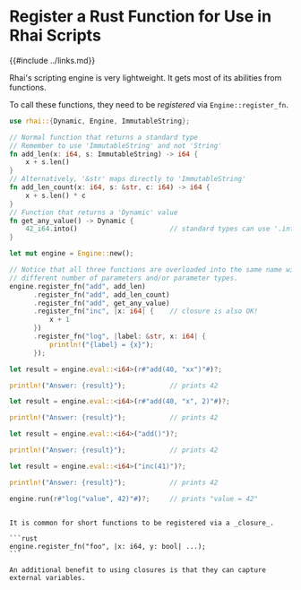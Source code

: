 Register a Rust Function for Use in Rhai Scripts
================================================

{{#include ../links.md}}

Rhai's scripting engine is very lightweight.  It gets most of its abilities from functions.

To call these functions, they need to be _registered_ via `Engine::register_fn`.

```rust
use rhai::{Dynamic, Engine, ImmutableString};

// Normal function that returns a standard type
// Remember to use 'ImmutableString' and not 'String'
fn add_len(x: i64, s: ImmutableString) -> i64 {
    x + s.len()
}
// Alternatively, '&str' maps directly to 'ImmutableString'
fn add_len_count(x: i64, s: &str, c: i64) -> i64 {
    x + s.len() * c
}
// Function that returns a 'Dynamic' value
fn get_any_value() -> Dynamic {
    42_i64.into()                       // standard types can use '.into()'
}

let mut engine = Engine::new();

// Notice that all three functions are overloaded into the same name with
// different number of parameters and/or parameter types.
engine.register_fn("add", add_len)
      .register_fn("add", add_len_count)
      .register_fn("add", get_any_value)
      .register_fn("inc", |x: i64| {    // closure is also OK!
          x + 1
      })
      .register_fn("log", |label: &str, x: i64| {
          println!("{label} = {x}");
      });

let result = engine.eval::<i64>(r#"add(40, "xx")"#)?;

println!("Answer: {result}");           // prints 42

let result = engine.eval::<i64>(r#"add(40, "x", 2)"#)?;

println!("Answer: {result}");           // prints 42

let result = engine.eval::<i64>("add()")?;

println!("Answer: {result}");           // prints 42

let result = engine.eval::<i64>("inc(41)")?;

println!("Answer: {result}");           // prints 42

engine.run(r#"log("value", 42)"#)?;     // prints "value = 42"
```

~~~admonish tip "Tip: Use closures"

It is common for short functions to be registered via a _closure_.

```rust
engine.register_fn("foo", |x: i64, y: bool| ...);
```

An additional benefit to using closures is that they can capture external variables.
~~~
